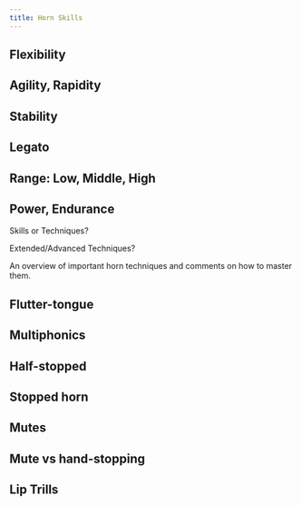 ```yaml
---
title: Horn Skills
---
```


## Flexibility

## Agility, Rapidity

## Stability

## Legato

## Range: Low, Middle, High

## Power, Endurance




Skills or Techniques?

Extended/Advanced Techniques?


An overview of important horn techniques and comments on how to master them.

## Flutter-tongue

## Multiphonics

## Half-stopped

## Stopped horn

## Mutes

## Mute vs hand-stopping

## Lip Trills

